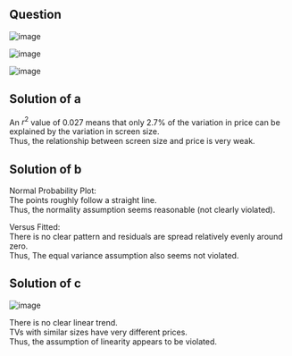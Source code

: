 ## Question

![image](https://github.com/user-attachments/assets/4e62c305-8429-4b33-bfff-00a4419d346f)

![image](https://github.com/user-attachments/assets/2b09e4e2-cde4-436a-b4b1-fe29b18d2b6e)

![image](https://github.com/user-attachments/assets/059518f0-3029-42dc-babf-bfa8467059e2)

## Solution of a

An $r^2$ value of 0.027 means that only 2.7% of the variation in price can be explained by the variation in screen size.  
Thus, the relationship between screen size and price is very weak.

## Solution of b

Normal Probability Plot:  
The points roughly follow a straight line.  
Thus, the normality assumption seems reasonable (not clearly violated).  
  
Versus Fitted:  
There is no clear pattern and residuals are spread relatively evenly around zero.  
Thus, The equal variance assumption also seems not violated.

## Solution of c

![image](https://github.com/user-attachments/assets/6010db3a-aa9b-46f1-a390-77359fbe55d0)

There is no clear linear trend.  
TVs with similar sizes have very different prices.  
Thus, the assumption of linearity appears to be violated.
